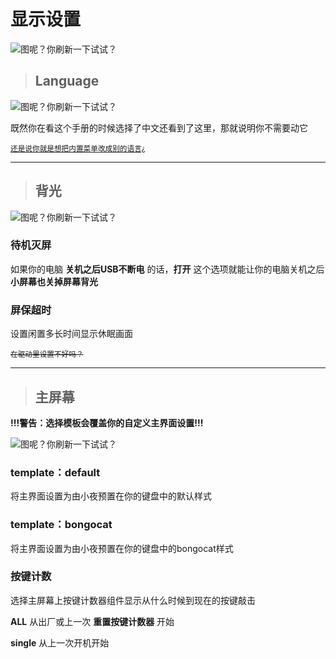 # 显示设置

![图呢？你刷新一下试试？](/img/menu_display.png)

> ## Language

![图呢？你刷新一下试试？](/img/menu_language.png)

既然你在看这个手册的时候选择了中文还看到了这里，那就说明你不需要动它

<small>[还是说你就是想把内置菜单改成别的语言¿](/docs/std/built_in_menu/language.md)</small>

---

> ## 背光

![图呢？你刷新一下试试？](/img/menu_backlight.png)

### 待机灭屏

如果你的电脑 **关机之后USB不断电** 的话，**打开** 这个选项就能让你的电脑关机之后 **小屏幕也关掉屏幕背光**

### 屏保超时

设置闲置多长时间显示休眠画面

<small>~~在驱动里设置不好吗？~~</small>

---

> ## 主屏幕  
**!!!警告：选择模板会覆盖你的自定义主界面设置!!!**

![图呢？你刷新一下试试？](/img/menu_template.png)

### template：default

将主界面设置为由小夜预置在你的键盘中的默认样式

### template：bongocat

将主界面设置为由小夜预置在你的键盘中的bongocat样式

### 按键计数

选择主屏幕上按键计数器组件显示从什么时候到现在的按键敲击

**ALL** 从出厂或上一次 **重置按键计数器** 开始

**single** 从上一次开机开始
